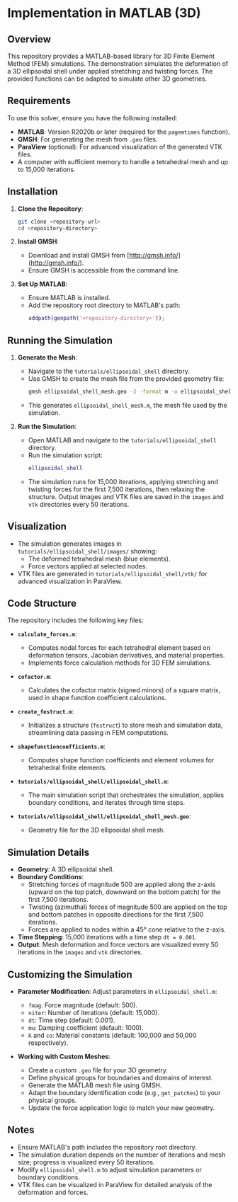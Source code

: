 # Implementation in MATLAB (3D)

## Overview

This repository provides a MATLAB-based library for 3D Finite Element Method (FEM) simulations. The demonstration simulates the deformation of a 3D ellipsoidal shell under applied stretching and twisting forces. The provided functions can be adapted to simulate other 3D geometries.

## Requirements

To use this solver, ensure you have the following installed:

- **MATLAB**: Version R2020b or later (required for the `pagemtimes` function).
- **GMSH**: For generating the mesh from `.geo` files.
- **ParaView** (optional): For advanced visualization of the generated VTK files.
- A computer with sufficient memory to handle a tetrahedral mesh and up to 15,000 iterations.

## Installation

1. **Clone the Repository**:
   ```bash
   git clone <repository-url>
   cd <repository-directory>
   ```

2. **Install GMSH**:
   - Download and install GMSH from [http://gmsh.info/](http://gmsh.info/).
   - Ensure GMSH is accessible from the command line.

3. **Set Up MATLAB**:
   - Ensure MATLAB is installed.
   - Add the repository root directory to MATLAB's path:
     ```matlab
     addpath(genpath('<repository-directory>'));
     ```

## Running the Simulation

1. **Generate the Mesh**:
   - Navigate to the `tutorials/ellipsoidal_shell` directory.
   - Use GMSH to create the mesh file from the provided geometry file:
     ```bash
     gmsh ellipsoidal_shell_mesh.geo -3 -format m -o ellipsoidal_shell_mesh.m
     ```
   - This generates `ellipsoidal_shell_mesh.m`, the mesh file used by the simulation.

2. **Run the Simulation**:
   - Open MATLAB and navigate to the `tutorials/ellipsoidal_shell` directory.
   - Run the simulation script:
     ```matlab
     ellipsoidal_shell
     ```
   - The simulation runs for 15,000 iterations, applying stretching and twisting forces for the first 7,500 iterations, then relaxing the structure. Output images and VTK files are saved in the `images` and `vtk` directories every 50 iterations.

## Visualization

- The simulation generates images in `tutorials/ellipsoidal_shell/images/` showing:
  - The deformed tetrahedral mesh (blue elements).
  - Force vectors applied at selected nodes.
- VTK files are generated in `tutorials/ellipsoidal_shell/vtk/` for advanced visualization in ParaView.

## Code Structure

The repository includes the following key files:

- **`calculate_forces.m`**:
  - Computes nodal forces for each tetrahedral element based on deformation tensors, Jacobian derivatives, and material properties.
  - Implements force calculation methods for 3D FEM simulations.

- **`cofactor.m`**:
  - Calculates the cofactor matrix (signed minors) of a square matrix, used in shape function coefficient calculations.

- **`create_festruct.m`**:
  - Initializes a structure (`festruct`) to store mesh and simulation data, streamlining data passing in FEM computations.

- **`shapefunctioncoefficients.m`**:
  - Computes shape function coefficients and element volumes for tetrahedral finite elements.

- **`tutorials/ellipsoidal_shell/ellipsoidal_shell.m`**:
  - The main simulation script that orchestrates the simulation, applies boundary conditions, and iterates through time steps.

- **`tutorials/ellipsoidal_shell/ellipsoidal_shell_mesh.geo`**:
  - Geometry file for the 3D ellipsoidal shell mesh.

## Simulation Details

- **Geometry**: A 3D ellipsoidal shell.
- **Boundary Conditions**: 
  - Stretching forces of magnitude 500 are applied along the z-axis (upward on the top patch, downward on the bottom patch) for the first 7,500 iterations.
  - Twisting (azimuthal) forces of magnitude 500 are applied on the top and bottom patches in opposite directions for the first 7,500 iterations.
  - Forces are applied to nodes within a 45° cone relative to the z-axis.
- **Time Stepping**: 15,000 iterations with a time step `dt = 0.001`.
- **Output**: Mesh deformation and force vectors are visualized every 50 iterations in the `images` and `vtk` directories.

## Customizing the Simulation

- **Parameter Modification**: Adjust parameters in `ellipsoidal_shell.m`:
  - `fmag`: Force magnitude (default: 500).
  - `niter`: Number of iterations (default: 15,000).
  - `dt`: Time step (default: 0.001).
  - `mu`: Damping coefficient (default: 1000).
  - `K` and `co`: Material constants (default: 100,000 and 50,000 respectively).

- **Working with Custom Meshes**:
  - Create a custom `.geo` file for your 3D geometry.
  - Define physical groups for boundaries and domains of interest.
  - Generate the MATLAB mesh file using GMSH.
  - Adapt the boundary identification code (e.g., `get_patches`) to your physical groups.
  - Update the force application logic to match your new geometry.

## Notes

- Ensure MATLAB's path includes the repository root directory.
- The simulation duration depends on the number of iterations and mesh size; progress is visualized every 50 iterations.
- Modify `ellipsoidal_shell.m` to adjust simulation parameters or boundary conditions.
- VTK files can be visualized in ParaView for detailed analysis of the deformation and forces.
